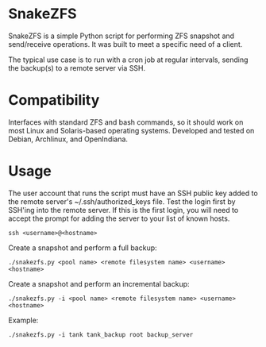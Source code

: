 SnakeZFS
========
SnakeZFS is a simple Python script for performing ZFS snapshot and send/receive 
operations. It was built to meet a specific need of a client.

The typical use case is to run with a cron job at regular intervals, sending
the backup(s) to a remote server via SSH.

Compatibility
=============
Interfaces with standard ZFS and bash commands, so it should work on most Linux 
and Solaris-based operating systems. Developed and tested on Debian, Archlinux, 
and OpenIndiana.

Usage
=====
The user account that runs the script must have an SSH public key added
to the remote server's ~/.ssh/authorized\_keys file. Test the login first by
SSH'ing into the remote server. If this is the first login, you will need to
accept the prompt for adding the server to your list of known hosts.

`ssh <username>@<hostname>`

Create a snapshot and perform a full backup:

`./snakezfs.py <pool name> <remote filesystem name> <username> <hostname>`

Create a snapshot and perform an incremental backup:

`./snakezfs.py -i <pool name> <remote filesystem name> <username> <hostname>`

Example:

`./snakezfs.py -i tank tank_backup root backup_server`

